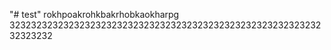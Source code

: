 "# test" 
rokhpoakrohkbakrhobkaokharpg
323232323232323232323232323232323232323232323232323232323232323232
